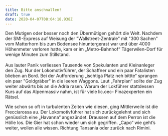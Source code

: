 ```yaml
---
title: Bitte anschnallen!
draft: true
date: 2020-04-07T08:04:18.938Z
---
```

Den Mutigen oder besser noch den Übermütigen gehört die Welt. Nachdem der SMI-Express auf Weisung der "Wallstreet-Zentrale" mit "300 Sachen" vom Matterhorn bis zum Bodensee hinuntergerast war und über 4000 Höhenmeter verloren hatte, kam er im „Metro-Bahnhof“ Tägerwilen-Dorf für wenige Minuten zum Stillstand.\
\
Aus lauter Panik verliessen Tausende von Spekulanten und Kleinanleger den Zug. Nur der Lokomotivführer, der Schaffner und ein paar Fatalisten blieben an Bord. Bei der Aufforderung „ischtigä Platz neh bittte“ sprangen ein paar "Goldgräber" in die leeren Waggons. Laut „Fahrplan“ sollte der Zug weiter abwärts bis an die Adria rasen. Warum der Lokführer stattdessen Kurs auf das Alpenmassiv nahm, ist für viele lic.oec- Finazexperten ein Rätsel. 

Wie schon so oft in turbulenten Zeiten wie diesen, ging Mittlerweile ist die Frecciarossa au. Der Lokomotivführer hat sich zurückgelehnt und sich genüsslich eine „Havanna“ angezündet. Draussen auf dem Perron ist die Hölle los. Die Gier hat schon wieder um sich gegriffen. „Capo“ wie geht’s weiter, wollen alle wissen. Richtung Tansania oder zurück nach Rimini.
